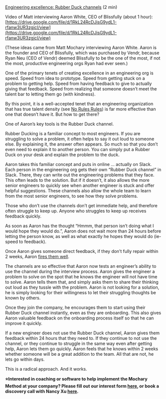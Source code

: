 [Engineering excellence: Rubber Duck channels](https://docs.google.com/document/d/1ru-vWXperFNPZDqjzAmLH242HMrPbjyDrSBDrhVzaOk/edit) (2 min)

Video of Matt interviewing Aaron White, CEO of Blissfully (about 1 hour):  
[https://drive.google.com/file/d/1RkL24RcDJisG9ydL1-rfanw3UR3zgjcI/view](https://drive.google.com/file/d/1RkL24RcDJisG9ydL1-rfanw3UR3zgjcI/view)

(These ideas came from Matt Mochary interviewing Aaron White. Aaron is the founder and CEO of Blissfully, which was purchased by Vendr, because Ryan Neu (CEO of Vendr) deemed Blissfully to be the one of the most, if not the most, productive engineering orgs Ryan had ever seen.)

One of the primary tenets of creating excellence in an engineering org is speed. Speed from idea to prototype. Speed from getting stuck on a problem to getting help. Speed from having feedback to give to actually giving that feedback. Speed from realizing that someone doesn’t meet the talent bar to letting them go (with kindness).

By this point, it is a well-accepted tenet that an engineering organization that has true talent density (see [No Rules Rules](https://docs.google.com/document/d/1KU0WiVVu2ZiINORMaO0Nyf7eR0isc5NO-Xi7RG6YaNY/edit)) is far more effective than one that doesn’t have it. But how to get there?

One of Aaron’s key tools is the Rubber Duck channel.

Rubber Ducking is a familiar concept to most engineers. If you are struggling to solve a problem, it often helps to say it out loud to someone else. By explaining it, the answer often appears. So much so that you don’t even need to explain it to another person. You can simply put a Rubber Duck on your desk and explain the problem to the duck.

Aaron takes this familiar concept and puts in online … actually on Slack. Each person in the engineering org gets their own “Rubber Duck channel” in Slack. There, they can write out the engineering problems that they face. This often leads to the solution. But if it doesn’t, it also allows the more senior engineers to quickly see when another engineer is stuck and offer helpful suggestions. These channels also allow the whole team to learn from the most senior engineers, to see how they solve problems.

Those who don’t use the channels don’t get immediate help, and therefore often struggle to keep up. Anyone who struggles to keep up receives feedback quickly.

As soon as Aaron has the thought “Hmmm, that person isn’t doing what I would hope they would do.”, Aaron does not wait more than 24 hours before letting the person know, as well as what exactly he hopes they would do (ie- speed to feedback).

Once Aaron gives someone direct feedback, if they don’t fully repair within 2 weeks, Aaron [fires them well](https://docs.google.com/document/d/1J3c8lGMzPJXMMSWNIh7UCsv-_4qKYZkrkwloIbu3BW8/edit).

The channels are so effective that Aaron now tests an engineer’s ability to use the channel during the interview process. Aaron gives the engineer a problem to solve on the spot that he knows the engineer will not have time to solve. Aaron tells them that, and simply asks them to share their thinking out loud as they tussle with the problem. Aaron is not looking for a solution, he is simply looking for their willingness to let their struggling thoughts be known by others.

Once they join the company, he encourages them to start using their Rubber Duck channel instantly, even as they are onboarding. This also gives Aaron valuable feedback on the onboarding process itself so that he can improve it quickly.

If a new engineer does not use the Rubber Duck channel, Aaron gives them feedback within 24 hours that they need to. If they continue to not use the channel, or they continue to struggle in the same way even after getting help, Aaron lets them go quickly. Aaron feels that he knows within 2 weeks whether someone will be a great addition to the team. All that are not, he lets go within days.

This is a radical approach. And it works.

**⭐Interested in coaching or software to help implement the Mochary Method at your company? Please fill out our interest form [here](https://mocharymethod.typeform.com/interest), or book a discovery call with Nancy Xu [here](https://calendly.com/nancy-mm/30).**
